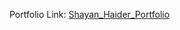 Portfolio Link: [Shayan_Haider_Portfolio](https://portfolio-git-main-haidershayan732-gmailcoms-projects.vercel.app/projects)
